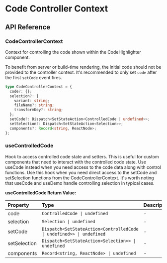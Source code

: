 # Code Controller Context

[//]: types.ts '<-- Autogenerated By (do not edit the following markdown directly)'

## API Reference

### CodeControllerContext

Context for controlling the code shown within the CodeHighlighter component.

To benefit from server or build-time rendering, the initial code should not be provided
to the controller context. It's recommended to only set `code` after the first `setCode`
event fires.

```typescript
type CodeControllerContext = {
  code?: {};
  selection?: {
    variant: string;
    fileName?: string;
    transformKey?: string;
  };
  setCode?: Dispatch<SetStateAction<ControlledCode | undefined>>;
  setSelection?: Dispatch<SetStateAction<Selection>>;
  components?: Record<string, ReactNode>;
};
```

### useControlledCode

Hook to access controlled code state and setters. This is useful for custom components that need to interact with the controlled code state. Use useCode instead when you need access to the code data along with control functions. Use this hook when you need direct access to the setCode and setSelection functions from the CodeControllerContext. It's worth noting that useCode and useDemo handle controlling selection in typical cases.

**useControlledCode Return Value:**

| Property     | Type                                                                 | Description |
| :----------- | :------------------------------------------------------------------- | :---------- |
| code         | `ControlledCode \| undefined`                                        | -           |
| selection    | `Selection \| undefined`                                             | -           |
| setCode      | `Dispatch<SetStateAction<ControlledCode \| undefined>> \| undefined` | -           |
| setSelection | `Dispatch<SetStateAction<Selection>> \| undefined`                   | -           |
| components   | `Record<string, ReactNode> \| undefined`                             | -           |
